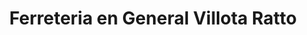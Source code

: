---
title: "Ferreteria en General Villota Ratto"
url: /guayaquil/ferreteria-en-general-villota-ratto/
shop: hardware
---